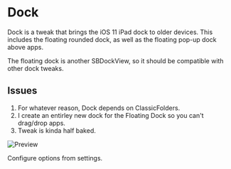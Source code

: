 # Dock
Dock is a tweak that brings the iOS 11 iPad dock to older devices. This includes the floating rounded dock, as well as the floating pop-up dock above apps.

The floating dock is another SBDockView, so it should be compatible with other dock tweaks.

## Issues

1. For whatever reason, Dock depends on ClassicFolders.
2. I create an entirley new dock for the Floating Dock so you can't drag/drop apps.
3. Tweak is kinda half baked.

 
![Preview](https://i.imgur.com/MQQqmVY.png)

Configure options from settings.
